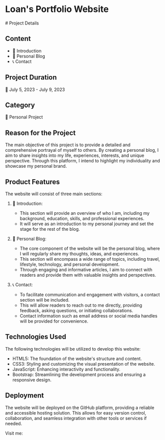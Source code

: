 <h1>Loan's Portfolio Website</h1>
# Project Details

## Content
- 📄 Introduction
- 📝 Personal Blog
- 📞 Contact

## Project Duration
📅 July 5, 2023 - July 9, 2023

## Category
🔖 Personal Project

## Reason for the Project
The main objective of this project is to provide a detailed and comprehensive portrayal of myself to others. By creating a personal blog, I aim to share insights into my life, experiences, interests, and unique perspective. Through this platform, I intend to highlight my individuality and showcase my personal brand.

## Product Features
The website will consist of three main sections: 

1. 📄 Introduction: 
   - This section will provide an overview of who I am, including my background, education, skills, and professional experiences.
   - It will serve as an introduction to my personal journey and set the stage for the rest of the blog.

2. 📝 Personal Blog: 
   - The core component of the website will be the personal blog, where I will regularly share my thoughts, ideas, and experiences.
   - This section will encompass a wide range of topics, including travel, lifestyle, technology, and personal development.
   - Through engaging and informative articles, I aim to connect with readers and provide them with valuable insights and perspectives.

3. 📞 Contact: 
   - To facilitate communication and engagement with visitors, a contact section will be included.
   - This will allow readers to reach out to me directly, providing feedback, asking questions, or initiating collaborations.
   - Contact information such as email address or social media handles will be provided for convenience.

## Technologies Used
The following technologies will be utilized to develop this website:

- HTML5: The foundation of the website's structure and content.
- CSS3: Styling and customizing the visual presentation of the website.
- JavaScript: Enhancing interactivity and functionality.
- Bootstrap: Streamlining the development process and ensuring a responsive design.

## Deployment
The website will be deployed on the GitHub platform, providing a reliable and accessible hosting solution.
This allows for easy version control, collaboration, and seamless integration with other tools or services if needed.

Visit me: 

